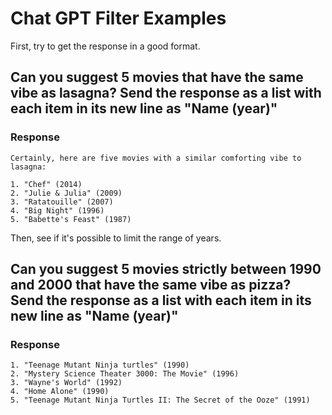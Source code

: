 # Chat GPT Filter Examples

First, try to get the response in a good format.

## Can you suggest 5 movies that have the same vibe as lasagna? Send the response as a list with each item in its new line as "Name (year)"

### Response

```
Certainly, here are five movies with a similar comforting vibe to lasagna:

1. "Chef" (2014)
2. "Julie & Julia" (2009)
3. "Ratatouille" (2007)
4. "Big Night" (1996)
5. "Babette's Feast" (1987)
```

Then, see if it's possible to limit the range of years.

## Can you suggest 5 movies strictly between 1990 and 2000 that have the same vibe as pizza? Send the response as a list with each item in its new line as "Name (year)"

### Response

```
1. "Teenage Mutant Ninja turtles" (1990)
2. "Mystery Science Theater 3000: The Movie" (1996)
3. "Wayne's World" (1992)
4. "Home Alone" (1990)
5. "Teenage Mutant Ninja Turtles II: The Secret of the Ooze" (1991)
```
